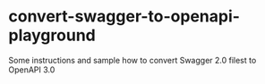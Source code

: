 # convert-swagger-to-openapi-playground
Some instructions and sample how to convert Swagger 2.0 filest to OpenAPI 3.0
